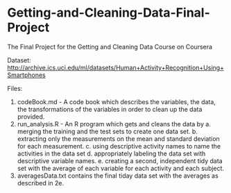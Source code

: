 # Getting-and-Cleaning-Data-Final-Project
The Final Project for the Getting and Cleaning Data Course on Coursera

Dataset: http://archive.ics.uci.edu/ml/datasets/Human+Activity+Recognition+Using+Smartphones

Files:

  1. codeBook.md - A code book which describes the variables, the data, the transformations of the variables in order to clean up the data provided.
  2. run_analysis.R - An R program which gets and cleans the data by
    a. merging the training and the test sets to create one data set.
    b. extracting only the measurements on the mean and standard deviation for each measurement. 
    c. using descriptive activity names to name the activities in the data set
    d. appropriately labeling the data set with descriptive variable names. 
    e. creating a second, independent tidy data set with the average of each variable for each activity and each subject.
  3. averagesData.txt contains the final tiday data set with the averages as described in 2e.
